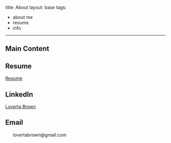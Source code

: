 title: About
layout: base
tags:
  - about me
  - resume
  - info
---
<h2 class="mainHeading">Main Content</h2>
 <section class="myinfo">
    <h1>Resume</h1>
    <a href="/resume.html">Resume</a>
</section>
<section class="myinfo">
    <h1>LinkedIn</h1>
    <a href="https://www.linkedin.com/in/loverta-brown-299b21247/">Loverta Brown</a>
</section>
<section class="myinfo">
    <h1>Email</h1>
    <ul>lovertabrown@gmail.com</ul>
</section>
